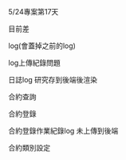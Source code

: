 5/24專案第17天

目前差
<!-- 合約查詢/登陸 的申請日期跟合約期間 的查詢功能好像有問題 完成缺建立日期 -->

log(會蓋掉之前的log)

<!-- 合約登錄的checkbox判斷自動打勾還沒做 做完 -->

<!-- 處理預設日期的轉換格式有點問題 -->

<!-- 合約登錄的編輯以及新增 剩新增 -->

log上傳紀錄問題

<!-- 21號要跟後湍溝通

合約查詢部分
需要開
開到期提醒RemindTime1 RemindTime2欄位
還有審約版檔名 完簽版檔名
ISFileName: "" //審約版檔名
EndFileName: "" //完簽版檔名

合約登錄部分
用postman api修改功能怪怪的 修改後顯示修改成功但資料沒變
合約係向除了新增移除是不是應該要有列表或是查詢的功能 才保存log上船紀錄

合約種類設定需要開Notes欄位來顯示備註資料 -->



<!-- table勾選顯示功能完成 -->
<!-- 檔案上傳部分可以上傳 -->
日誌log 研究存到後端後渲染



合約查詢
<!-- ; 合約期間bug 待討論 -->
<!-- 顯示未簽回篩選功能   做完 待測試 -->
合約登錄

<!-- 審約版檔案上傳部分 算是完成 -->
合約登錄作業紀錄log 未上傳到後端


合約類別設定
<!-- 合約類別設定 新增 / 查詢  / 編輯完成 等後端開好欄位可以用最後的備註部分 -->
